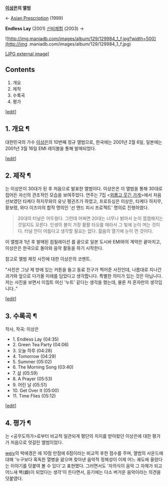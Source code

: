 **[이상은](%EC%9D%B4%EC%83%81%EC%9D%80%28%EA%B0%80%EC%88%98%29.md)의 앨범**

← [Asian Prescription](Asian%20Prescription.md) (1999)

**Endless Lay** (2001) 
[신비체험](%EC%8B%A0%EB%B9%84%EC%B2%B4%ED%97%98.md) (2003) →

  

![http://img.maniadb.com/images/album/129/129984_1_f.jpg?width=500](http://img
.maniadb.com/images/album/129/129984_1_f.jpg)

[[JPG external image]](http://img.maniadb.com/images/album/129/129984_1_f.jpg)

## Contents

    

1. 개요 
2. 제작 
3. 수록곡 
4. 평가 

[[edit](http://rigvedawiki.net/r1/wiki.php/Endless%20Lay?action=edit&section=1
)]

## 1. 개요 ¶

대한민국의 가수 [이상은](%EC%9D%B4%EC%83%81%EC%9D%80%28%EA%B0%80%EC%88%98%29.md)의
10번째 정규 앨범으로, 한국에는 2001년 2월 6일, 일본에는 2001년 3월 16일 EMI 레이블을 통해 발매되었다.

  

[[edit](http://rigvedawiki.net/r1/wiki.php/Endless%20Lay?action=edit&section=2
)]

## 2. 제작 ¶

<Endless Lay>는 이상은이 30대가 된 후 처음으로 발표한 앨범이다. 이상은은 이 앨범을 통해 30대로 접어든 자신의 관조적인
모습을 보여주었다. 연주는 7집 <[외롭고 웃긴 가게](%EC%99%B8%EB%A1%AD%EA%B3%A0%20%EC%9B%83%EA%B8%B4%20%EA%B0%80%EA%B2%8C.md)>에서 처음 선보였던 타케다 하지무와의 유닛 펭귄즈가 하였고, 프로듀싱은 이상은, 타케다
하지무, 황보령, 와다 이즈미의 합작 명의인 '선 앤드 피시 프로젝트' 명의로 진행하였다.

  

> 20대의 터널은 어두웠다. 그런데 어쩌면 20대는 너무나 밝아서 눈이 껌껌해지는 것일지도 모른다. 인생의 불이 가장 활활 타오를 때라서
그 빛에 눈이 머는 것이다. 터널 안이 어둡다고 생각할 필요는 없다. 젊음의 열기에 눈이 먼 것이다.

  
이 앨범과 1년 후 발매된 컴필레이션 <Asian Breeze>를 끝으로 일본 도시바 EMI와의 계약은 끝마치고, 이상은은 한국으로 돌아와
음악 활동을 하기 시작한다.

  

참고로 앨범 재킷 사진에 대한 이상은의 코멘트.  

"사진은 그냥 제 방에 있는 커튼을 들고 동료 친구가 찍어준 사진인데, 나름대로 지나간 과거와 앞으로 다가올 미래를 담았다고 생각합니다.
특별한 의미가 있는 것은 아닙니다. 저는 사진을 보면서 이집트 여신 '누트' 같다는 생각을 했는데, 물론 저 혼자만의 생각입니다.."  

[[edit](http://rigvedawiki.net/r1/wiki.php/Endless%20Lay?action=edit&section=3
)]

## 3. 수록곡 ¶

작사, 작곡: 이상은

  

  * 1\. Endless Lay (04:35)
  * 2\. Green Tea Party (04:06)
  * 3\. 오늘 하루 (04:28)
  * 4\. Tomorrow (04:29)
  * 5\. Summer (05:02)
  * 6\. The Morning Song (03:40)
  * 7\. 삶 (05:59)
  * 8\. A Prayer (05:53)
  * 9\. 어린 날 (05:51)
  * 10\. Get Over It (05:00)
  * 11\. Time Flies (05:12)  

[[edit](http://rigvedawiki.net/r1/wiki.php/Endless%20Lay?action=edit&section=4
)]

## 4. 평가 ¶

<Endless Lay>는 <공무도하가>로부터 비교적 일관되게 평단의 지지를 받아왔던 이상은에 대한 평가가 처음으로 엇갈린 앨범이었다.

  

[weiv](weiv.md)의 박애경은 <Endless Lay>에 10점 만점에 6점이라는 비교적 후한 점수를 주며, 앨범의 사운드에
대해 '누구보다 혹독한 열병을 앓으며 찾아낸 음악적 정체성이 이제 어느 궤도에 올랐다는 이야기를 덧붙여 볼 수 있다'고 표현했다. 그러면서도
'자의식이 음악 그 자체가 되고 어느새 벽(癖)이 되었다는 생각'이 든다면서, 듣기에는 다소 버거운 음악이라는 의견을 덧붙였다.

